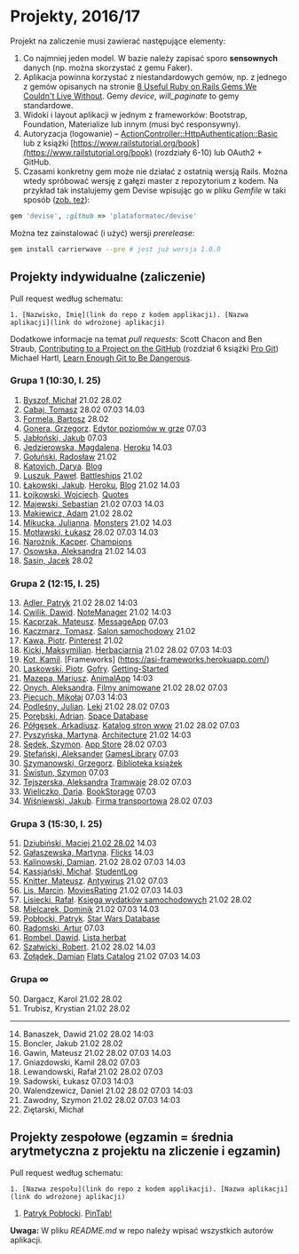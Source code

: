 # Projekty, 2016/17

Projekt na zaliczenie musi zawierać następujące elementy:

1. Co najmniej jeden model. W bazie należy zapisać sporo **sensownych** danych
  (np. można skorzystać z gemu Faker).
1. Aplikacja powinna korzystać z niestandardowych gemów, np. z jednego
  z gemów opisanych na stronie [8 Useful Ruby on Rails Gems We Couldn't Live Without](http://blog.planetargon.com/entries/8-useful-ruby-on-rails-gems-we-couldnt-live-without?__s=jvsvsq3unktoidfpqwzm).
  Gemy _device_, _will_paginate_ to gemy standardowe.
1. Widoki i layout aplikacji w jednym z frameworków:
   Bootstrap, Foundation, Materialize lub innym (musi być responsywny).
1. Autoryzacja (logowanie) – [ActionController::HttpAuthentication::Basic](http://edgeapi.rubyonrails.org/classes/ActionController/HttpAuthentication/Basic.html)
   lub z książki [https://www.railstutorial.org/book](https://www.railstutorial.org/book)
   (rozdziały 6-10) lub OAuth2 + GitHub.
1. Czasami konkretny gem może nie działać z ostatnią wersją Rails. Można wtedy spróbować
  wersję z gałęzi master z repozytorium z kodem. Na przykład tak instalujemy
  gem Devise wpisując go w pliku _Gemfile_ w taki sposób
  ([zob. też](http://bundler.io/git.html)):

```ruby
gem 'devise', :github => 'plataformatec/devise'
```
Można tez zainstalować (i użyć) wersji _prerelease_:
```sh
gem install carrierwave --pre # jest już wersja 1.0.0
```

## Projekty indywidualne (zaliczenie)

Pull request według schematu:
```
1. [Nazwisko, Imię](link do repo z kodem applikacji). [Nazwa aplikacji](link do wdrożonej aplikacji)
```

Dodatkowe informacje na temat _pull requests_: Scott Chacon and Ben Straub,
[Contributing to a Project on the GitHub](https://git-scm.com/book/en/v2/GitHub-Contributing-to-a-Project)
(rozdział 6 książki [Pro Git](https://git-scm.com/book/en/v2))
Michael Hartl, [Learn Enough Git to Be Dangerous](https://www.learnenough.com/git-tutorial).

<!--
  Regular Expressions Tutorial, http://www.regular-expressions.info/tutorial.html
     Find: (\d+),(.+),(.+),.+,.*
  Replace: $1. $2, $3
-->

### Grupa 1 (10:30, l. 25)

1. [Byszof, Michał](https://github.com/nietrwalyenol/asi) 21.02 28.02
49. [Cabaj, Tomasz](https://github.com/tcabaj/ASI) 28.02 07.03 14.03
16. [Formela, Bartosz](https://github.com/Formeister/ASI) 28.02
2. [Gonera, Grzegorz](https://bitbucket.org/ArmaCoder/gdg). [Edytor poziomów w grze](https://godizzygo.herokuapp.com/) 07.03
3. [Jabłoński, Jakub](https://github.com/jakjablonski/ASI-my) 07.03
4. [Jędzierowska, Magdalena](https://github.com/MagdalenaJedzierowska/ASI). [Heroku](https://stark-reaches-64952.herokuapp.com/) 14.03
52. [Gołuński, Radosław](https://github.com/RGolun/ASI_ZAL) 21.02
5. [Katovich, Darya](https://github.com/dkotowicz/ruby_projekt_1). [Blog](https://blogrubydaria.herokuapp.com)
55. [Luszuk, Paweł](https://github.com/luszukpawel/Architektura-serwisow-internetowych-zal). [Battleships](https://battleshipsasi.herokuapp.com/startup/index) 21.02
6. [Łąkowski, Jakub](https://github.com/kubalakowski/asi). [Heroku](https://simplerorapp.herokuapp.com/), [Blog](https://github.com/kubalakowski/ror-getting-started) 21.02 14.03
7. [Łojkowski, Wojciech](https://github.com/wlojkowski/QuotesApp). [Quotes](https://quotesapprails.herokuapp.com/)
56. [Majewski, Sebastian](https://github.com/SebastianMajewski/RoR-Notepad) 21.02 07.03 14.03
8. [Makiewicz, Adam](https://github.com/adammak2342/Ruby-asi) 21.02 28.02
58. [Mikucka, Julianna](https://github.com/LadyJuleczka/Monsters). [Monsters](/) 21.02 14.03
9. [Motławski, Łukasz](https://github.com/lmotlawski/ASI_lab) 28.02 07.03 14.03
10. [Narożnik, Kacper](https://github.com/knaroznik/Rails_LoLChampions). [Champions](https://champions-lol.herokuapp.com/)
11. [Osowska, Aleksandra](https://github.com/aleksandrao/Asi.git) 21.02 14.03
12. [Sasin, Jacek](https://github.com/jsasin/asi_lab) 28.02


### Grupa 2 (12:15, l. 25)

13. [Adler, Patryk](https://github.com/adlerpoland/mojeasi) 21.02 28.02 14:03
15. [Cwilik, Dawid](https://github.com/jodanpotasu/CrudRails). [NoteManager](https://shielded-temple-90073.herokuapp.com) 21.02 14:03
18. [Kacprzak, Mateusz](https://github.com/implssv/MessageApp). [MessageApp](http://serene-spire-89656.herokuapp.com) 07.03
19. [Kaczmarz, Tomasz](https://github.com/tkaczmarz/asi). [Salon samochodowy](https://shielded-tundra-94334.herokuapp.com) 21.02
20. [Kawa, Piotr](https://github.com/Pkawa/pinterest-clone). [Pinterest](https://myownpinterest.herokuapp.com/) 21.02
21. [Kicki, Maksymilian](https://github.com/mkicki/Herbaciarnia). [Herbaciarnia](https://herbaciarnia.herokuapp.com) 21.02 28.02 07.03 14:03
53. [Kot, Kamil](https://github.com/KotMeow/asi-frameworks). [Frameworks] (https://asi-frameworks.herokuapp.com/)
23. [Laskowski, Piotr](https://github.com/ozh204/Ruby-on-Rails). [Gofry](https://ozh204.herokuapp.com/). [Getting-Started](https://github.com/ozh204/Getting-Started)
24. [Mazepa, Mariusz](https://bitbucket.org/mmazepa/asi_zaliczenie). [AnimalApp](https://mmazepa.herokuapp.com/) 14:03
25. [Onych, Aleksandra](https://github.com/aonych/ruby_filmy). [Filmy animowane](https://quiet-everglades-56380.herokuapp.com/) 21.02 28.02 07.03
26. [Piecuch, Mikołaj](https://github.com/mikolajpiecuch/asi) 07.03 14:03
27. [Podleśny, Julian](https://github.com/jpodlesny/ruby_projekt). [Leki](https://intense-brook-60837.herokuapp.com/) 21.02 28.02 07.03
28. [Porębski, Adrian](https://bitbucket.org/APorebski/ror-1). [Space Database](https://sheltered-meadow-43448.herokuapp.com/)
29. [Półgęsek, Arkadiusz](https://github.com/apolgesek/asiprojekt). [Katalog stron www](https://serene-dusk-56530.herokuapp.com/) 21.02 28.02 07.03
30. [Pyszyńska, Martyna](https://github.com/Matyldzia22/arch_serwisow). [Architecture](https://stark-tor-96562.herokuapp.com/) 21.02 14:03
31. [Sędek, Szymon](https://github.com/GSun12/ASI). [App Store](https://hidden-gorge-22591.herokuapp.com/) 28.02 07.03
32. [Stefański, Aleksander](https://github.com/astefanski1/MyGamesRubyApp) [GamesLibrary](https://mygamesrubyapp.herokuapp.com/) 07.03
33. [Szymanowski, Grzegorz](https://github.com/gwszymanowski/Ruby-projekt-indywidualny). [Biblioteka książek](https://biblioteka-ksiazek.herokuapp.com/)
34. [Świstun, Szymon](https://github.com/SzymonSwistun94/projekty-asi) 07.03
35. [Tejszerska, Aleksandra](https://github.com/atejszerska/ruby-asi) [Tramwaje](https://tramwaje-gdansk.herokuapp.com/) 28.02 07.03
37. [Wieliczko, Daria](https://github.com/sherrywolf/ruby_crud). [BookStorage](https://sheltered-depths-28406.herokuapp.com/) 07.03
38. [Wiśniewski, Jakub](https://github.com/jawisniewski//RubyOnR). [Firma transportowa](http://firmatransportowa.herokuapp.com/) 28.02 07.03


### Grupa 3 (15:30, l. 25)

51. [Dziubiński, Maciej 21.02 28.02](https://github.com/mdziub/asi) 14.03
41. [Gałaszewska, Martyna](https://github.com/MGalaszewska/asi-zal). [Flicks](https://damp-escarpment-69384.herokuapp.com/) 14.03
43. [Kalinowski, Damian](https://github.com/lafreak/asi). 21.02 28.02 07.03 14.03
44. [Kassjański, Michał](https://github.com/mkassjanski/asi-lab/). [StudentLog](https://infinite-tor-53957.herokuapp.com/)
22. [Knitter, Mateusz](https://github.com/supperbull/RubySEM6). [Antywirus](http://supperbull.herokuapp.com/) 21.02 07.03
54. [Lis, Marcin](https://github.com/marcinlis0/MoviesRating). [MoviesRating](http://rate-this.herokuapp.com/) 21.02 07.03 14.03
46. [Lisiecki, Rafał](https://github.com/littlefoxmiastko/ruby1). [Księga wydatków samochodowych](https://ruby1naug.herokuapp.com/) 21.02 28.02
57. [Mielcarek, Dominik](https://github.com/ThaFog/ArchitekturaSerwisow) 21.02 07.03 14.03
47. [Pobłocki, Patryk](https://github.com/ppoblocki/projekt1_rails). [Star Wars Database](https://radiant-springs-24519.herokuapp.com/)
59. [Radomski, Artur](https://github.com/arturadom/ASI_zaliczenie) 07.03
60. [Rombel, Dawid](https://github.com/drombel/project-ruby). [Lista herbat](https://enigmatic-plains-17766.herokuapp.com/)
48. [Szałwicki, Robert](https://github.com/Pentium320/asi-projekt). 21.02 28.02 14.03
62. [Żołądek, Damian](https://github.com/damian024/rails) [Flats Catalog](https://flatcatalog.herokuapp.com/) 21.02 07.03 14.03


### Grupa ∞

50. Dargacz, Karol 21.02 28.02
61. Trubisz, Krystian 21.02 28.02

---

14. Banaszek, Dawid 21.02 28.02 14:03
40. Boncler, Jakub 21.02 28.02
42. Gawin, Mateusz 21.02 28.02 07.03 14.03
17. Gniazdowski, Kamil 28.02 07.03
45. Lewandowski, Rafał 21.02 28.02 07.03
63. Sadowski, Łukasz 07.03 14:03
36. Walendzewicz, Daniel 21.02 28.02 07.03 14:03
39. Zawodny, Szymon 21.02 28.02 07.03 14:03
63. Ziętarski, Michał


## Projekty zespołowe (egzamin = średnia arytmetyczna z projektu na zliczenie i egzamin)

Pull request według schematu:
```
1. [Nazwa zespołu](link do repo z kodem applikacji). [Nazwa aplikacji](link do wdrożonej aplikacji)
```

1. [Patryk Pobłocki](https://github.com/ppoblocki/egzaminRails). [PinTab!](https://fast-shore-79390.herokuapp.com/)

**Uwaga:** W pliku _README.md_ w repo należy wpisać wszystkich autorów aplikacji.
